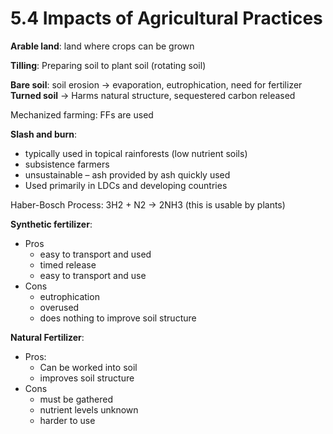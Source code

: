 # 5.4 Impacts of Agricultural Practices
**Arable land**: land where crops can be grown

**Tilling**: Preparing soil to plant soil (rotating soil)

**Bare soil**: soil erosion -> evaporation, eutrophication, need for fertilizer
**Turned soil** -> Harms natural structure, sequestered carbon released

Mechanized farming: FFs are used

**Slash and burn**:
- typically used in topical rainforests (low nutrient soils)
- subsistence farmers
- unsustainable – ash provided by ash quickly used
- Used primarily in LDCs and developing countries

Haber-Bosch Process: 3H2 + N2 -> 2NH3 (this is usable by plants)

**Synthetic fertilizer**:
- Pros
	- easy to transport and used
	- timed release
	- easy to transport and use
- Cons
	- eutrophication
	- overused
	- does nothing to improve soil structure

**Natural Fertilizer**:
- Pros:
	- Can be worked into soil
	- improves soil structure
- Cons 
	- must be gathered
	- nutrient levels unknown
	- harder to use

